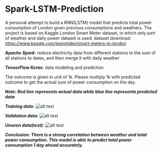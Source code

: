 # Spark-LSTM-Prediction
A personal attempt to build a RNN(LSTM) model that predicts total power consumption of London given previous consumptions and weathers.
The project is based on Kaggle London Smart Meter dataset, in which only part of weather and daily power dataset is used.
dataset download: https://www.kaggle.com/jeanmidev/smart-meters-in-london

***Apache Spark***: reduce electricity data from different stations to the sum of all stations to dates, and then merge it with daily weather

***TensorFlow Keras***: data modeling and prediction

The outcome is given in unit of 1k. Please multiply 1k with predicted outcome to get the actual sum of power consumption on the day.

***Note: Red line represents actual data while blue line represents predicted data***

***Training data:***
![alt text](https://github.com/JeffreyW0w/Spark-LSTM-Prediction/blob/master/result_pics/train.png?raw=true)

***Validation data:***
![alt text](https://github.com/JeffreyW0w/Spark-LSTM-Prediction/blob/master/result_pics/valid.png?raw=true)

***Unseen data(test):***
![alt text](https://github.com/JeffreyW0w/Spark-LSTM-Prediction/blob/master/result_pics/test.png?raw=true)


***Conclusion:
There is a strong correlation between weather and total power consumption. This model is able to predict total power consumption 1 day ahead accurately.***
